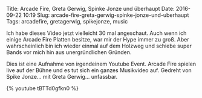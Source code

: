 Title: Arcade Fire, Greta Gerwig, Spinke Jonze und überhaupt
Date: 2016-09-22 10:19
Slug: arcade-fire-greta-gerwig-spinke-jonze-und-uberhaupt
Tags: arcadefire, gretagerwig, spikejonze, music

Ich habe dieses Video jetzt vielleicht 30 mal angeschaut. Auch wenn ich einige Arcade Fire Platten besitze, war mir der Hype immer zu groß. Aber wahrscheinlich bin ich wieder einmal auf dem Holzweg und schiebe super Bands vor mich hin aus unergründlichen Gründen.

Dies ist eine Aufnahme von irgendeinem Youtube Event. Arcade Fire spielen live auf der Bühne und es tut sich ein ganzes Musikvideo auf. Gedreht von Spike Jonze... mit Greta Gerwig... unfassbar.

{% youtube tBTTd0gfkn0 %}
